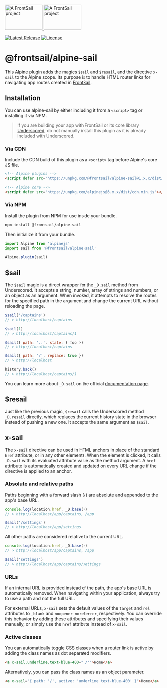 <p>
  <a href="https://www.frontsail.com/#gh-light-mode-only" target="_blank">
    <img src="https://brand.frontsail.com/logo-github-dark.svg" alt="A FrontSail project" width="120" height="80">
  </a>
  <a href="https://www.frontsail.com/#gh-dark-mode-only" target="_blank">
    <img src="https://brand.frontsail.com/logo-github-light.svg" alt="A FrontSail project" width="120" height="80">
  </a>
</p>

<p>
  <a href="https://github.com/frontsail/alpine-sail/releases"><img src="https://img.shields.io/github/v/release/frontsail/alpine-sail?display_name=tag&style=flat-square" alt="Latest Release"></a>
  <a href="https://github.com/frontsail/alpine-sail/blob/main/LICENSE"><img src="https://img.shields.io/github/license/frontsail/alpine-sail.svg?style=flat-square" alt="License"></a>
</p>

# @frontsail/alpine-sail

This [Alpine](https://github.com/alpinejs/alpine) plugin adds the magics `$sail` and `$resail`, and the directive `x-sail` to the Alpine scope. Its purpose is to handle HTML router links for navigating app routes created in [FrontSail](https://www.frontsail.com).

## Installation

You can use alpine-sail by either including it from a `<script>` tag or installing it via NPM.

> If you are building your app with FrontSail or its core library [Underscored](https://github.com/frontsail/underscored), do not manually install this plugin as it is already included with Underscored.

### Via CDN

Include the CDN build of this plugin as a `<script>` tag before Alpine's core JS file.

```html
<!-- Alpine plugins -->
<script defer src="https://unpkg.com/@frontsail/alpine-sail@1.x.x/dist/alpine-sail.min.js"></script>

<!-- Alpine core -->
<script defer src="https://unpkg.com/alpinejs@3.x.x/dist/cdn.min.js"></script
```

### Via NPM

Install the plugin from NPM for use inside your bundle.

```bash
npm install @frontsail/alpine-sail
```

Then initialize it from your bundle.

```js
import Alpine from 'alpinejs'
import sail from '@frontsail/alpine-sail'

Alpine.plugin(sail)
```

## $sail

The `$sail` magic is a direct wrapper for the `_D.sail` method from Underscored. It accepts a string, number, array of strings and numbers, or an object as an argument. When invoked, it attempts to resolve the routes for the specified path in the argument and change the current URL without reloading the page.

```js
$sail('/captains')
// > http://localhost/captains

$sail(1)
// > http://localhost/captains/1

$sail({ path: '..', state: { foo })
// > http://localhost/captains

$sail({ path: '/', replace: true })
// > http://localhost

history.back()
// > http://localhost/captains/1
```

You can learn more about `_D.sail` on the official [documentation page](https://www.frontsail.com/docs/routing#sail).

## $resail

Just like the previous magic, `$resail` calls the Underscored method `_D.resail` directly, which replaces the current history state in the browser instead of pushing a new one. It accepts the same argument as `$sail`.

## x-sail

The `x-sail` directive can be used in HTML anchors in place of the standard `href` attribute, or in any other elements. When the element is clicked, it calls `_D.sail` with its evaluated attribute value as the method argument. A `href` attribute is automatically created and updated on every URL change if the directive is applied to an anchor.

### Absolute and relative paths

Paths beginning with a forward slash (`/`) are absolute and appended to the app's base URL.

```js
console.log(location.href, _D.base())
// > http://localhost/app/captains, /app

$sail('/settings')
// > http://localhost/app/settings
```

All other paths are considered relative to the current URL.

```js
console.log(location.href, _D.base())
// > http://localhost/app/captains, /app

$sail('settings')
// > http://localhost/app/captains/settings
```

### URLs

If an internal URL is provided instead of the path, the app's base URL is automatically removed. When navigating within your application, always try to use a path and not the full URL.

For external URLs, `x-sail` sets the default values of the `target` and `rel` attributes to `_blank` and `noopener noreferrer`, respectively. You can override this behavior by adding these attributes and specifying their values manually, or simply use the `href` attribute instead of `x-sail`.

### Active classes

You can automatically toggle CSS classes when a router link is active by adding the class names as dot separated modifiers.

```html
<a x-sail.underline.text-blue-400="'/'">Home</a>
```

Alternatively, you can pass the class names as an object parameter.

```html
<a x-sail="{ path: '/', active: 'underline text-blue-400' }">Home</a>
```